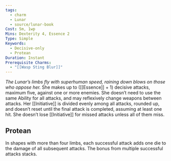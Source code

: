 ```yaml
---
tags:
  - charm
  - Lunar
  - source/lunar-book
Cost: 5m, 1wp
Mins: Dexterity 4, Essence 2
Type: Simple
Keywords:
  - Decisive-only
  - Protean
Duration: Instant
Prerequisite Charms:
  - "[[Wasp Sting Blur]]"
---
```

*The Lunar’s limbs fly with superhuman speed, raining down blows on those who oppose her.*
She makes up to ([[Essence]] + 1) decisive attacks, maximum five, against one or more enemies. She doesn’t need to use the same Ability for all attacks, and may reflexively change weapons between attacks. Her [[Initiative]] is divided evenly among all attacks, rounded up, and doesn’t reset until the final attack is completed, assuming at least one hit. She doesn’t lose [[Initiative]] for missed attacks unless all of them miss. 
## Protean 

In shapes with more than four limbs, each successful attack adds one die to the damage of all subsequent attacks. The bonus from multiple successful attacks stacks.